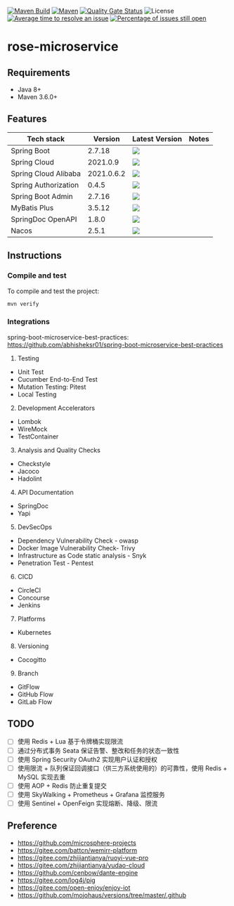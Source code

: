 [![Maven Build](https://github.com/rose-group/rose-microservice/actions/workflows/build.yml/badge.svg)](https://github.com/rose-group/rose-microservice/actions/workflows/build.yml)
[![Maven](https://img.shields.io/maven-central/v/io.github.rose-group/rose-microservice.svg)](https://repo1.maven.org/maven2/io/github/rose-group/rose-microservice/)
[![Quality Gate Status](https://sonarcloud.io/api/project_badges/measure?project=io.github.rose-group%3Arose-microservice&metric=alert_status)](https://sonarcloud.io/summary/new_code?id=io.github.rose-group%3Arose-microservice)
![License](https://img.shields.io/github/license/rose-group/rose-microservice.svg)
[![Average time to resolve an issue](http://isitmaintained.com/badge/resolution/rose-group/rose-microservice.svg)](http://isitmaintained.com/project/rose-group/rose-microservice "Average time to resolve an issue")
[![Percentage of issues still open](http://isitmaintained.com/badge/open/rose-group/rose-microservice.svg)](http://isitmaintained.com/project/rose-group/rose-microservice "Percentage of issues still open")

# rose-microservice

## Requirements

- Java 8+
- Maven 3.6.0+

## Features

| Tech stack           | Version    | Latest Version                                                                                                                                                                                                               | Notes |
|----------------------|------------|------------------------------------------------------------------------------------------------------------------------------------------------------------------------------------------------------------------------------|-------|
| Spring Boot          | 2.7.18     | <img src="https://img.shields.io/maven-metadata/v?label=&color=blue&versionPrefix=2&metadataUrl=https://repo1.maven.org/maven2/org/springframework/boot/spring-boot-dependencies/maven-metadata.xml">                        |       |
| Spring Cloud         | 2021.0.9   | <img src="https://img.shields.io/maven-metadata/v?label=&color=blue&versionPrefix=2021&metadataUrl=https://repo1.maven.org/maven2/org/springframework/cloud/spring-cloud-dependencies/maven-metadata.xml">                   |       |
| Spring Cloud Alibaba | 2021.0.6.2 | <img src="https://img.shields.io/maven-metadata/v?label=&color=blue&versionPrefix=2021.0&metadataUrl=https://repo1.maven.org/maven2/com/alibaba/cloud/spring-cloud-alibaba-dependencies/maven-metadata.xml">                 |       |
| Spring Authorization | 0.4.5      | <img src="https://img.shields.io/maven-metadata/v?label=&color=blue&versionPrefix=0&metadataUrl=https://repo1.maven.org/maven2/org/springframework/security/spring-security-oauth2-authorization-server/maven-metadata.xml"> |       |
| Spring Boot Admin    | 2.7.16     | <img src="https://img.shields.io/maven-metadata/v?label=&color=blue&versionPrefix=2&metadataUrl=https://repo1.maven.org/maven2/de/codecentric/spring-boot-admin-dependencies/maven-metadata.xml">                            |       |
| MyBatis Plus	        | 3.5.12     | <img src="https://img.shields.io/maven-metadata/v?label=&color=blue&versionPrefix=3&metadataUrl=https://repo1.maven.org/maven2/com/baomidou/mybatis-plus-bom/maven-metadata.xml">                                            |       |
| SpringDoc OpenAPI    | 1.8.0      | <img src="https://img.shields.io/maven-metadata/v?label=&color=blue&versionPrefix=1&metadataUrl=https://repo1.maven.org/maven2/org/springdoc/springdoc-openapi/maven-metadata.xml">                                          
| Nacos                | 2.5.1      | <img src="https://img.shields.io/maven-metadata/v?label=&color=blue&versionPrefix=2&metadataUrl=https://repo1.maven.org/maven2/com/alibaba/nacos/nacos-all/maven-metadata.xml">                                              

## Instructions

### Compile and test

To compile and test the project:

```bash
mvn verify
```

### Integrations

spring-boot-microservice-best-practices: https://github.com/abhisheksr01/spring-boot-microservice-best-practices

1. Testing

- Unit Test
- Cucumber End-to-End Test
- Mutation Testing: Pitest
- Local Testing

2. Development Accelerators

- Lombok
- WireMock
- TestContainer

3. Analysis and Quality Checks

- Checkstyle
- Jacoco
- Hadolint

4. API Documentation

- SpringDoc
- Yapi

5. DevSecOps

- Dependency Vulnerability Check - owasp
- Docker Image Vulnerability Check- Trivy
- Infrastructure as Code static analysis - Snyk
- Penetration Test - Pentest

6. CICD

- CircleCI
- Concourse
- Jenkins

7. Platforms

- Kubernetes

8. Versioning

- Cocogitto

9. Branch

- GitFlow
- GitHub Flow
- GitLab Flow

## TODO

- [ ] 使用 Redis + Lua 基于令牌桶实现限流
- [ ] 通过分布式事务 Seata 保证告警、整改和任务的状态一致性
- [ ] 使用 Spring Security OAuth2 实现用户认证和授权
- [ ] 使用限流 + 队列保证回调接口（供三方系统使用的）的可靠性，使用 Redis + MySQL 实现去重
- [ ] 使用 AOP + Redis 防止重复提交
- [ ] 使用 SkyWalking + Prometheus + Grafana 监控服务
- [ ] 使用 Sentinel + OpenFeign 实现熔断、降级、限流

## Preference

- https://github.com/microsphere-projects
- https://gitee.com/battcn/wemirr-platform
- https://gitee.com/zhijiantianya/ruoyi-vue-pro
- https://gitee.com/zhijiantianya/yudao-cloud
- https://github.com/cenbow/dante-engine
- https://gitee.com/log4j/pig
- https://gitee.com/open-enjoy/enjoy-iot
- https://github.com/mojohaus/versions/tree/master/.github
